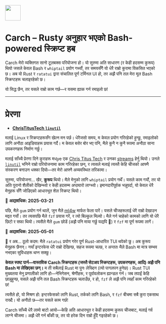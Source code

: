 <img src="https://cdn-icons-png.flaticon.com/128/7119/7119415.png" width="50" />

<br>

# Carch – Rusty अनुहार भएको Bash-powered स्क्रिप्ट हब

Carch मेरो व्यक्तिगत सानो टूलबक्स परियोजना हो। यो सुरुमा अति साधारण (र केही हदसम्म कुरूप) थियो जसले केवल Bash र `whiptail` प्रयोग गर्थ्यो, तर समयसँगै यो धेरै राम्रो कुरामा विकसित भएको छ। अब यो Rust र `ratatui` द्वारा संचालित पूर्ण टर्मिनल UI हो, तर अझै पनि तल मेरा मूल Bash स्क्रिप्टहरू चलाइरहेको छ।

यो सिद्ध छैन, तर यसले राम्रो काम गर्छ—र यसमा ह्याक गर्न रमाइलो छ!

---

# प्रेरणा

- **[ChrisTitusTech `linutil`](https://github.com/ChrisTitusTech/linutil/)**  

मलाई Linux र स्क्रिप्टहरूसँग खेल्न मन पर्छ। धेरैजसो समय, म केवल प्रयोग गरिरहेको हुन्छु, रमाइलोको लागि अनौठा आइडियाहरू प्रयास गर्दै। म केवल बसेर बोर भए पनि, मैले कुनै न कुनै रूपमा अनौठा साना उपकरणहरू निर्माण गर्छु।

मलाई साँच्चै प्रेरणा दिने कुराहरू मध्ye एक [Chris Titus Tech](https://www.youtube.com/@ChrisTitusTech) र उनका [streams](https://www.youtube.com/@TitusTechTalk) हेर्नु थियो। उनले [`linutil`](https://github.com/ChrisTitusTech/linutil/) भनिने राम्रो परियोजनामा काम गरिरहेका छन्, र त्यसले मलाई त्यस्तै केहि चीजको आफ्नै संस्करण बनाउन धक्का दियो—तर मेरो आफ्नै अव्यवस्थित तरिकामा।

सुरुमा, परियोजना... खैर, **कुरूप** थियो। मैले मेनुको लागि `whiptail` प्रयोग गर्थें। यसले काम गर्यो, तर यो अति पुरानो शैलीको देखिन्थ्यो र केही हदसम्म अप्ठ्यारो लाग्थ्यो। इमानदारीपूर्वक भन्नुपर्दा, यो केवल धेरै मेनुहरू सँगै जोडिएको आधारभूत शेल स्क्रिप्ट थियो।

📅 **अद्यावधिक: 2025-03-21**  

पछि, मैले `gum` प्रयोग गर्न थालें, जुन मैले [ml4w](https://github.com/mylinuxforwork) मार्फत फेला पारें। यसले चीजहरूलाई धेरै राम्रो देखाउन मद्दत गर्यो। तर त्यसपछि मैले `fzf` प्रयास गरें, र त्यो बिल्कुल मिल्यो। मैले गर्न चाहेको कामको लागि यो धेरै छिटो र सफा थियो। त्यसैले मैले `gum` छोडें (अझै पनि माया गर्छु यद्यपि 💖) र `fzf` मा पूर्ण रूपमा लागें।

📅 **अद्यावधिक: 2025-05-01**  

🦀 र अब... ठूलो कदम: मैले `ratatui` प्रयोग गरेर पूर्ण Rust-आधारित TUI थपेको छु। अब कुरूप मेनुहरू छैनन्। नयाँ इन्टरफेस धेरै राम्रो देखिन्छ, सहज रूपमा चल्छ, र अन्ततः मैले Bash मा मात्र सम्भव नभएका सुविधाहरू थप्न सक्छु।

**केवल स्पष्ट पार्न—वास्तविक Carch स्क्रिप्टहरू (जस्तै सेटअप स्क्रिप्टहरू, उपकरणहरू, आदि) अझै पनि Bash मा लेखिएका छन्।** म ती सबैलाई Rust मा पुनः लेख्दिन (त्यो पागलपन हुनेछ)। Rust TUI मुख्यतया मेनु प्रणालीको लागि हो—नेभिगेसन, श्रेणीहरू, र पूर्वावलोकन ह्यान्डल गर्न। जब तपाईं केहि छान्नुहुन्छ, यसले अझै पनि तल Bash स्क्रिप्टहरू चलाउँछ, र हो, `fzf` ले अझै पनि त्यहाँ काम गरिरहेको छ!

त्यसैले हो, यो मिश्रण हो: इन्टरफेसको लागि Rust, तर्कको लागि Bash, र `fzf` बीचमा सबै कुरा एकसाथ राख्दै। यो अनौठो छ—तर यसले काम गर्छ!

Carch साँच्चै धेरै लामो बाटो आयो—केहि अति आधारभूत र केही हदसम्म कुरूप चीजबाट, मलाई गर्व लाग्ने चीजमा। अझै धेरै गर्न बाँकी छ, तर यो हरेक दिन राम्रो हुँदै गइरहेको छ।